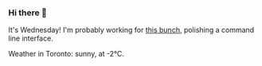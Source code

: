 ### Hi there :wave:

It's Wednesday! I'm probably working for [this bunch](https://github.com/kohofinancial), polishing a command line interface.

Weather in Toronto: sunny, at -2°C.
